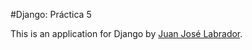 #Django: Práctica 5

This is an application for Django
by [Juan José Labrador](jjlabradorglez@gmail.com).

